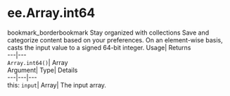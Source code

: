  
#  ee.Array.int64 
bookmark_borderbookmark Stay organized with collections  Save and categorize content based on your preferences.
On an element-wise basis, casts the input value to a signed 64-bit integer. 
Usage| Returns  
---|---  
`Array.int64()`| Array  
Argument| Type| Details  
---|---|---  
this: `input`| Array| The input array.  
